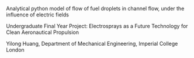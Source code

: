 Analytical python model of flow of fuel droplets in channel flow, under the influence of electric fields


Undergraduate Final Year Project: Electrosprays as a Future Technology for Clean Aeronautical Propulsion

Yilong Huang, Department of Mechanical Engineering, Imperial College London
